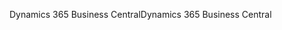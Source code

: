 <span data-ttu-id="afa0e-101">Dynamics 365 Business Central</span><span class="sxs-lookup"><span data-stu-id="afa0e-101">Dynamics 365 Business Central</span></span>
